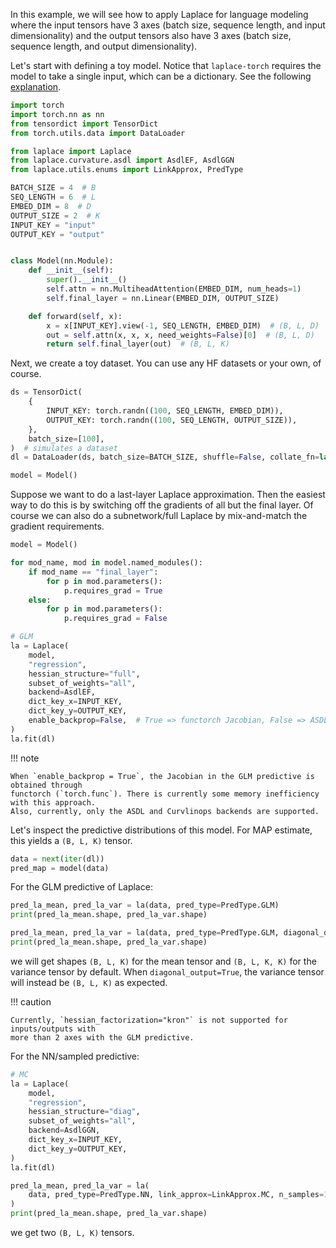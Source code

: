 In this example, we will see how to apply Laplace for language modeling where the
input tensors have 3 axes (batch size, sequence length, and input dimensionality)
and the output tensors also have 3 axes (batch size, sequence length, and output dimensionality).

Let's start with defining a toy model.
Notice that `laplace-torch` requires the model to take a single input, which can be a
dictionary.
See the following [explanation](huggingface_example.md).

```python
import torch
import torch.nn as nn
from tensordict import TensorDict
from torch.utils.data import DataLoader

from laplace import Laplace
from laplace.curvature.asdl import AsdlEF, AsdlGGN
from laplace.utils.enums import LinkApprox, PredType

BATCH_SIZE = 4  # B
SEQ_LENGTH = 6  # L
EMBED_DIM = 8  # D
OUTPUT_SIZE = 2  # K
INPUT_KEY = "input"
OUTPUT_KEY = "output"


class Model(nn.Module):
    def __init__(self):
        super().__init__()
        self.attn = nn.MultiheadAttention(EMBED_DIM, num_heads=1)
        self.final_layer = nn.Linear(EMBED_DIM, OUTPUT_SIZE)

    def forward(self, x):
        x = x[INPUT_KEY].view(-1, SEQ_LENGTH, EMBED_DIM)  # (B, L, D)
        out = self.attn(x, x, x, need_weights=False)[0]  # (B, L, D)
        return self.final_layer(out)  # (B, L, K)
```

Next, we create a toy dataset. You can use any HF datasets or your own, of course.

```python
ds = TensorDict(
    {
        INPUT_KEY: torch.randn((100, SEQ_LENGTH, EMBED_DIM)),
        OUTPUT_KEY: torch.randn((100, SEQ_LENGTH, OUTPUT_SIZE)),
    },
    batch_size=[100],
)  # simulates a dataset
dl = DataLoader(ds, batch_size=BATCH_SIZE, shuffle=False, collate_fn=lambda x: x)

model = Model()
```

Suppose we want to do a last-layer Laplace approximation.
Then the easiest way to do this is by switching off the gradients of all but the final
layer.
Of course we can also do a subnetwork/full Laplace by mix-and-match the gradient requirements.

```python
model = Model()

for mod_name, mod in model.named_modules():
    if mod_name == "final_layer":
        for p in mod.parameters():
            p.requires_grad = True
    else:
        for p in mod.parameters():
            p.requires_grad = False

# GLM
la = Laplace(
    model,
    "regression",
    hessian_structure="full",
    subset_of_weights="all",
    backend=AsdlEF,
    dict_key_x=INPUT_KEY,
    dict_key_y=OUTPUT_KEY,
    enable_backprop=False,  # True => functorch Jacobian, False => ASDL Jacobian
)
la.fit(dl)
```

!!! note

    When `enable_backprop = True`, the Jacobian in the GLM predictive is obtained through
    functorch (`torch.func`). There is currently some memory inefficiency with this approach.
    Also, currently, only the ASDL and Curvlinops backends are supported.

Let's inspect the predictive distributions of this model.
For MAP estimate, this yields a `(B, L, K)` tensor.

```python
data = next(iter(dl))
pred_map = model(data)
```

For the GLM predictive of Laplace:

```python
pred_la_mean, pred_la_var = la(data, pred_type=PredType.GLM)
print(pred_la_mean.shape, pred_la_var.shape)

pred_la_mean, pred_la_var = la(data, pred_type=PredType.GLM, diagonal_output=True)
print(pred_la_mean.shape, pred_la_var.shape)
```

we will get shapes `(B, L, K)` for the mean tensor and `(B, L, K, K)` for the variance
tensor by default.
When `diagonal_output=True`, the variance tensor will instead be `(B, L, K)` as expected.

!!! caution

    Currently, `hessian_factorization="kron"` is not supported for inputs/outputs with
    more than 2 axes with the GLM predictive.

For the NN/sampled predictive:

```python
# MC
la = Laplace(
    model,
    "regression",
    hessian_structure="diag",
    subset_of_weights="all",
    backend=AsdlGGN,
    dict_key_x=INPUT_KEY,
    dict_key_y=OUTPUT_KEY,
)
la.fit(dl)

pred_la_mean, pred_la_var = la(
    data, pred_type=PredType.NN, link_approx=LinkApprox.MC, n_samples=10
)
print(pred_la_mean.shape, pred_la_var.shape)
```

we get two `(B, L, K)` tensors.

